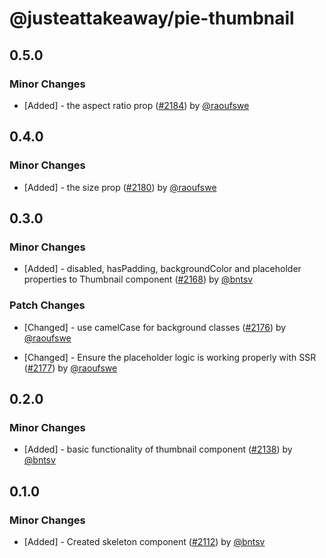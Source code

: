 # @justeattakeaway/pie-thumbnail

## 0.5.0

### Minor Changes

- [Added] - the aspect ratio prop ([#2184](https://github.com/justeattakeaway/pie/pull/2184)) by [@raoufswe](https://github.com/raoufswe)

## 0.4.0

### Minor Changes

- [Added] - the size prop ([#2180](https://github.com/justeattakeaway/pie/pull/2180)) by [@raoufswe](https://github.com/raoufswe)

## 0.3.0

### Minor Changes

- [Added] - disabled, hasPadding, backgroundColor and placeholder properties to Thumbnail component ([#2168](https://github.com/justeattakeaway/pie/pull/2168)) by [@bntsv](https://github.com/bntsv)

### Patch Changes

- [Changed] - use camelCase for background classes ([#2176](https://github.com/justeattakeaway/pie/pull/2176)) by [@raoufswe](https://github.com/raoufswe)

- [Changed] - Ensure the placeholder logic is working properly with SSR ([#2177](https://github.com/justeattakeaway/pie/pull/2177)) by [@raoufswe](https://github.com/raoufswe)

## 0.2.0

### Minor Changes

- [Added] - basic functionality of thumbnail component ([#2138](https://github.com/justeattakeaway/pie/pull/2138)) by [@bntsv](https://github.com/bntsv)

## 0.1.0

### Minor Changes

- [Added] - Created skeleton component ([#2112](https://github.com/justeattakeaway/pie/pull/2112)) by [@bntsv](https://github.com/bntsv)
